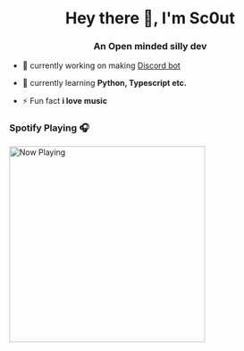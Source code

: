 <h1 align="center">Hey there 👋, I'm Sc0ut</h1>
<h3 align="center">An Open minded silly dev</h3>

- 🔭 currently working on making [Discord bot](https://discord.gg/JsaCacJ)

- 🌱 currently learning **Python, Typescript etc.**

- ⚡ Fun fact **i love music**


### Spotify Playing 🎧

<img src="https://spotify-azure.vercel.app/api/spotify-playing" alt="Now Playing" width="350" />

